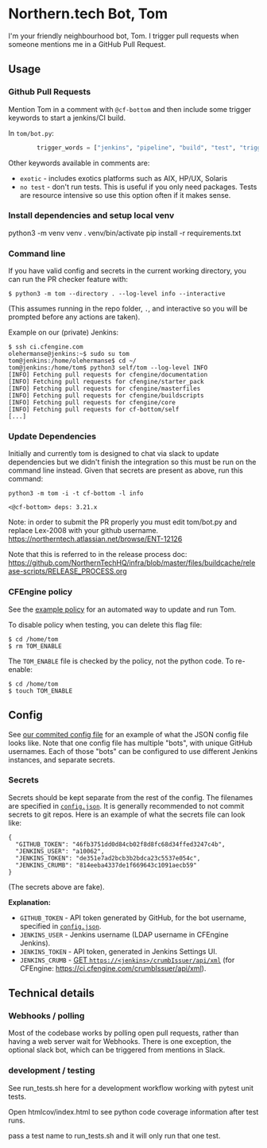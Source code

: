 # Northern.tech Bot, Tom

I'm your friendly neighbourhood bot, Tom.
I trigger pull requests when someone mentions me in a GitHub Pull Request.

## Usage

### Github Pull Requests

Mention Tom in a comment with `@cf-bottom` and then include some trigger keywords to start a jenkins/CI build.

In `tom/bot.py`:

```python
        trigger_words = ["jenkins", "pipeline", "build", "test", "trigger"]
```

Other keywords available in comments are:

* `exotic` - includes exotics platforms such as AIX, HP/UX, Solaris
* `no test` - don't run tests. This is useful if you only need packages. Tests are resource intensive so use this option often if it makes sense.

### Install dependencies and setup local venv

python3 -m venv venv
. venv/bin/activate
pip install -r requirements.txt

### Command line

If you have valid config and secrets in the current working directory, you can run the PR checker feature with:

```
$ python3 -m tom --directory . --log-level info --interactive
```

(This assumes running in the repo folder, `.`, and interactive so you will be prompted before any actions are taken).

Example on our (private) Jenkins:

```
$ ssh ci.cfengine.com
olehermanse@jenkins:~$ sudo su tom
tom@jenkins:/home/olehermanse$ cd ~/
tom@jenkins:/home/tom$ python3 self/tom --log-level INFO
[INFO] Fetching pull requests for cfengine/documentation
[INFO] Fetching pull requests for cfengine/starter_pack
[INFO] Fetching pull requests for cfengine/masterfiles
[INFO] Fetching pull requests for cfengine/buildscripts
[INFO] Fetching pull requests for cfengine/core
[INFO] Fetching pull requests for cf-bottom/self
[...]
```

### Update Dependencies

Initially and currently tom is designed to chat via slack to update dependencies but we didn't finish the integration so this must be run on the command line instead.
Given that secrets are present as above, run this command:

```
python3 -m tom -i -t cf-bottom -l info

<@cf-bottom> deps: 3.21.x
```

Note: in order to submit the PR properly you must edit tom/bot.py and replace Lex-2008 with your github username. https://northerntech.atlassian.net/browse/ENT-12126

Note that this is referred to in the release process doc: https://github.com/NorthernTechHQ/infra/blob/master/files/buildcache/release-scripts/RELEASE_PROCESS.org

### CFEngine policy

See the [example policy](/tom.cf) for an automated way to update and run Tom.

To disable policy when testing, you can delete this flag file:

```
$ cd /home/tom
$ rm TOM_ENABLE
```

The `TOM_ENABLE` file is checked by the policy, not the python code.
To re-enable:

```
$ cd /home/tom
$ touch TOM_ENABLE
```

## Config

See [our commited config file](/config.json) for an example of what the JSON config file looks like.
Note that one config file has multiple "bots", with unique GitHub usernames.
Each of those "bots" can be configured to use different Jenkins instances, and separate secrets.

### Secrets

Secrets should be kept separate from the rest of the config.
The filenames are specified in [`config.json`](/config.json).
It is generally recommended to not commit secrets to git repos.
Here is an example of what the secrets file can look like:

```
{
  "GITHUB_TOKEN": "46fb3751dd0d84cb02f8d8fc68d34ffed3247c4b",
  "JENKINS_USER": "a10062",
  "JENKINS_TOKEN": "de351e7ad2bcb3b2bdca23c5537e054c",
  "JENKINS_CRUMB": "814eeba4337de1f669643c1091aecb59"
}
```

(The secrets above are fake).

**Explanation:**

* `GITHUB_TOKEN` - API token generated by GitHub, for the bot username, specified in [`config.json`](/config.json).
* `JENKINS_USER` - Jenkins username (LDAP username in CFEngine Jenkins).
* `JENKINS_TOKEN` - API token, generated in Jenkins Settings UI.
* `JENKINS_CRUMB` - [GET `https://<jenkins>/crumbIssuer/api/xml`](https://stackoverflow.com/questions/16738441/how-to-request-for-the-crumb-issuer-for-jenkins) (for CFEngine: https://ci.cfengine.com/crumbIssuer/api/xml).

## Technical details

### Webhooks / polling

Most of the codebase works by polling open pull requests, rather than having a web server wait for Webhooks.
There is one exception, the optional slack bot, which can be triggered from mentions in Slack.

### development / testing

See run_tests.sh here for a development workflow working with pytest unit tests.

Open htmlcov/index.html to see python code coverage information after test runs.

pass a test name to run_tests.sh and it will only run that one test.
